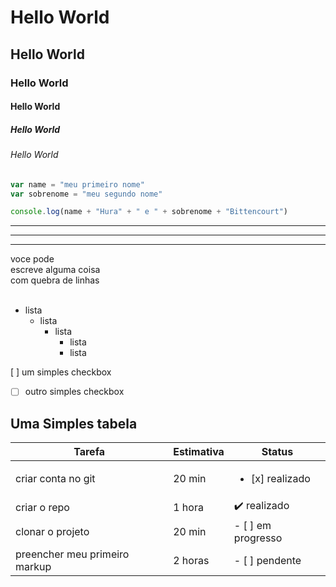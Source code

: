 # Hello World

## Hello World

### Hello World

#### Hello World

##### Hello World

###### Hello World

```javascript
var name = "meu primeiro nome"
var sobrenome = "meu segundo nome"

console.log(name + "Hura" + " e " + sobrenome + "Bittencourt")
```

* * *
---
--------------
voce pode  
escreve alguma coisa  
com quebra de linhas  
<br>

- lista
  + lista
    * lista
      * lista
      * lista

[ ] um simples checkbox
- [ ] outro simples checkbox

## Uma Simples tabela

|Tarefa|Estimativa|Status|
|-|-|-|
|criar conta no git|20 min| <ul><li>[x] realizado</li></ul>|
|criar o repo|1 hora|:heavy_check_mark: realizado|
|clonar o projeto|20 min|- [ ] em progresso|
|preencher meu primeiro markup|2 horas|- [ ] pendente|



